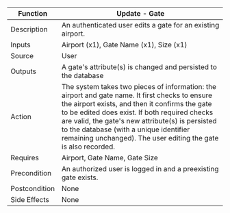 | Function | Update - Gate |
| --------------- | --------------- |
| Description | An authenticated user edits a gate for an existing airport. |
| Inputs | Airport (x1), Gate Name (x1), Size (x1) |
| Source | User |
| Outputs | A gate's attribute(s) is changed and persisted to the database |
| Action | The system takes two pieces of information: the airport and gate name. It first checks to ensure the airport exists, and then it confirms the gate to be edited does exist. If both required checks are valid, the gate's new attribute(s) is persisted to the database (with a unique identifier remaining unchanged). The user editing the gate is also recorded. |
| Requires | Airport, Gate Name, Gate Size |
| Precondition | An authorized user is logged in and a preexisting gate exists. |
| Postcondition | None |
| Side Effects | None |